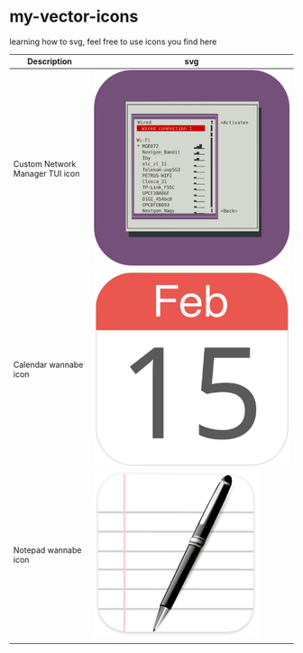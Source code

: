 # my-vector-icons
learning how to svg, feel free to use icons you find here

| Description  | svg  |
|---|---|
| Custom Network Manager TUI icon  | ![Custom Network Manager TUI icon](https://raw.githubusercontent.com/sdwvit/my-vector-icons/master/nmtui.svg)  |
| Calendar wannabe icon  | ![Calendar](https://raw.githubusercontent.com/sdwvit/my-vector-icons/master/calendar.svg)  |
| Notepad wannabe icon  | ![Notepad](https://raw.githubusercontent.com/sdwvit/my-vector-icons/master/notepad.svg)  |
|   |   |

